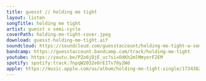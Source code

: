 ```yaml
---
title: guesst // holding me tight
layout: listen
songTitle: holding me tight
artist: guesst x semi-cycle
coverPath: holding-me-tight-cover.jpeg
download: guesst-holding-me-tight.aif
soundcloud: https://soundcloud.com/guesstaccount/holding-me-tight-w-semicycle/
bandcamp: https://guesstaccount.bandcamp.com/track/holding-me-tight
youtube: https://youtu.be/PZo6jDjE_uc?si=OdKh2mlMmyorF2EM
spotify: spotify:track:7npqW2032e0rE1Tv70y2Wd
apple: https://music.apple.com/us/album/holding-me-tight-single/1734362202?ls=1
---
```

